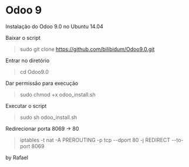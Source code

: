 # Odoo 9
Instalação do Odoo 9.0 no Ubuntu 14.04


Baixar o script
> sudo git clone https://github.com/bilibidum/Odoo9.0.git

Entrar no diretório
> cd Odoo9.0

Dar permissão para execução
> sudo chmod +x odoo_install.sh

Executar o script
> sudo sh odoo_install.sh

Redirecionar porta 8069 -> 80
> iptables -t nat -A PREROUTING -p tcp --dport 80 -j REDIRECT --to-port 8069


by Rafael
